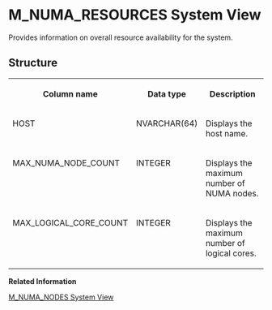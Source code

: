 <!-- loiob70b8c04290b45a19deb43150fc104a8 -->

# M\_NUMA\_RESOURCES System View

Provides information on overall resource availability for the system.



<a name="loiob70b8c04290b45a19deb43150fc104a8___m__m_v_c_c__t_a_b_l_e_s_1struct_M_MVCC_TABLES"/>

## Structure


<table>
<tr>
<th valign="top">

Column name

</th>
<th valign="top">

Data type

</th>
<th valign="top">

Description

</th>
</tr>
<tr>
<td valign="top">

HOST

</td>
<td valign="top">

NVARCHAR\(64\)

</td>
<td valign="top">

Displays the host name.

</td>
</tr>
<tr>
<td valign="top">

MAX\_NUMA\_NODE\_COUNT

</td>
<td valign="top">

INTEGER

</td>
<td valign="top">

Displays the maximum number of NUMA nodes.

</td>
</tr>
<tr>
<td valign="top">

MAX\_LOGICAL\_CORE\_COUNT

</td>
<td valign="top">

INTEGER

</td>
<td valign="top">

Displays the maximum number of logical cores.

</td>
</tr>
</table>

**Related Information**  


[M\_NUMA\_NODES System View](m-numa-nodes-system-view-11a4a8a.md "Provides resource availability information on each NUMA node in the hardware topology, including inter-node distances and neighbor information.")

